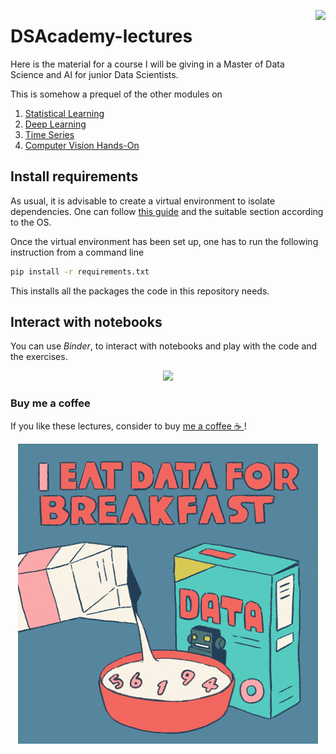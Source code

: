 <a href="https://oscar-defelice.github.io"><img src="https://user-images.githubusercontent.com/49638680/98257151-9f5e5800-1f7f-11eb-9f42-479a4fc6cf24.png" height="125" align="right" /></a>

# DSAcademy-lectures
Here is the material for a course I will be giving in a Master of Data Science and AI for junior Data Scientists.

This is somehow a prequel of the other modules on 
1. [Statistical Learning](https://github.com/oscar-defelice/ML-lectures)
2. [Deep Learning](https://github.com/oscar-defelice/DeepLearning-lectures)
3. [Time Series](https://github.com/oscar-defelice/TimeSeries-lectures)
4. [Computer Vision Hands-On](https://github.com/oscar-defelice/Computer-Vision-Hands-on)

## Install requirements
As usual, it is advisable to create a virtual environment to isolate dependencies.
One can follow [this guide](https://packaging.python.org/guides/installing-using-pip-and-virtual-environments/) and the suitable section according to the OS.

Once the virtual environment has been set up, one has to run the following instruction from a command line

```bash
pip install -r requirements.txt
```
This installs all the packages the code in this repository needs.

## Interact with notebooks

You can use _Binder_, to interact with notebooks and play with the code and the exercises.

<p align="center">
<a href = https://mybinder.org/v2/gh/oscar-defelice/DSAcademy-lectures/HEAD?urlpath=lab> <img src="https://mybinder.org/badge_logo.svg"> </a>
</p>

### Buy me a coffee

If you like these lectures, consider to buy [me a coffee ☕️ ](https://github.com/sponsors/oscar-defelice)!

<p align="center">
<img src="images/breakfast.gif"> 
</p>
